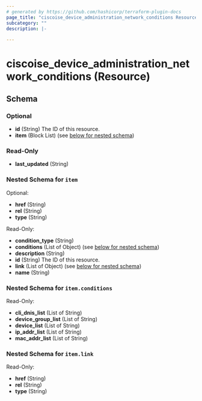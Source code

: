 ```yaml
---
# generated by https://github.com/hashicorp/terraform-plugin-docs
page_title: "ciscoise_device_administration_network_conditions Resource - terraform-provider-ciscoise"
subcategory: ""
description: |-
  
---
```


# ciscoise_device_administration_network_conditions (Resource)





<!-- schema generated by tfplugindocs -->
## Schema

### Optional

- **id** (String) The ID of this resource.
- **item** (Block List) (see [below for nested schema](#nestedblock--item))

### Read-Only

- **last_updated** (String)

<a id="nestedblock--item"></a>
### Nested Schema for `item`

Optional:

- **href** (String)
- **rel** (String)
- **type** (String)

Read-Only:

- **condition_type** (String)
- **conditions** (List of Object) (see [below for nested schema](#nestedatt--item--conditions))
- **description** (String)
- **id** (String) The ID of this resource.
- **link** (List of Object) (see [below for nested schema](#nestedatt--item--link))
- **name** (String)

<a id="nestedatt--item--conditions"></a>
### Nested Schema for `item.conditions`

Read-Only:

- **cli_dnis_list** (List of String)
- **device_group_list** (List of String)
- **device_list** (List of String)
- **ip_addr_list** (List of String)
- **mac_addr_list** (List of String)


<a id="nestedatt--item--link"></a>
### Nested Schema for `item.link`

Read-Only:

- **href** (String)
- **rel** (String)
- **type** (String)


